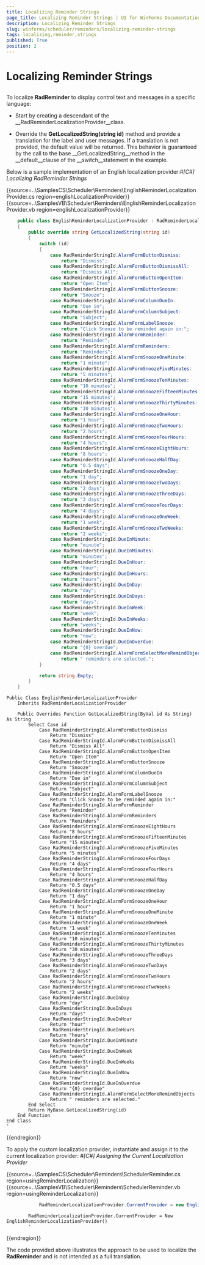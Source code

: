 ```yaml
---
title: Localizing Reminder Strings
page_title: Localizing Reminder Strings | UI for WinForms Documentation
description: Localizing Reminder Strings
slug: winforms/scheduler/reminders/localizing-reminder-strings
tags: localizing,reminder,strings
published: True
position: 2
---
```


# Localizing Reminder Strings



## 

To localize __RadReminder__ to display control text and messages in a specific language:

* Start by creating a descendant of the __RadReminderLocalizationProvider__class.
            

* Override the __GetLocalizedString(string id)__ method and provide a translation for the label and user messages.
              If a translation is not provided, the default value will be returned. This behavior is guaranteed by the call to the base
              __GetLocalizedString__method in the __default__clause of the __switch__statement
              in the example.
            

Below is a sample implementation of an English localization provider:#_[C#] Localizing RadReminder Strings_

	



{{source=..\SamplesCS\Scheduler\Reminders\EnglishReminderLocalizationProvider.cs region=englishLocalizationProvider}} 
{{source=..\SamplesVB\Scheduler\Reminders\EnglishReminderLocalizationProvider.vb region=englishLocalizationProvider}} 

````C#
    public class EnglishReminderLocalizationProvider : RadReminderLocalizationProvider
    {
        public override string GetLocalizedString(string id) 
        {
            switch (id)
            {
                case RadReminderStringId.AlarmFormButtonDismiss:
                    return "Dismiss";
                case RadReminderStringId.AlarmFormButtonDismissAll:
                    return "Dismiss All";
                case RadReminderStringId.AlarmFormButtonOpenItem:
                    return "Open Item";
                case RadReminderStringId.AlarmFormButtonSnooze:
                    return "Snooze";
                case RadReminderStringId.AlarmFormColumnDueIn:
                    return "Due in";
                case RadReminderStringId.AlarmFormColumnSubject:
                    return "Subject";
                case RadReminderStringId.AlarmFormLabelSnooze:
                    return "Click Snooze to be reminded again in:";
                case RadReminderStringId.AlarmFormReminder:
                    return "Reminder";
                case RadReminderStringId.AlarmFormReminders:
                    return "Reminders";
                case RadReminderStringId.AlarmFormSnoozeOneMinute:
                    return "1 minute";
                case RadReminderStringId.AlarmFormSnoozeFiveMinutes:
                    return "5 minutes";
                case RadReminderStringId.AlarmFormSnoozeTenMinutes:
                    return "10 minutes";
                case RadReminderStringId.AlarmFormSnoozeFifteenMinutes:
                    return "15 minutes";
                case RadReminderStringId.AlarmFormSnoozeThirtyMinutes:
                    return "30 minutes";
                case RadReminderStringId.AlarmFormSnoozeOneHour:
                    return "1 hour";
                case RadReminderStringId.AlarmFormSnoozeTwoHours:
                    return "2 hours";
                case RadReminderStringId.AlarmFormSnoozeFourHours:
                    return "4 hours";
                case RadReminderStringId.AlarmFormSnoozeEightHours:
                    return "8 hours";
                case RadReminderStringId.AlarmFormSnoozeHalfDay:
                    return "0.5 days";
                case RadReminderStringId.AlarmFormSnoozeOneDay:
                    return "1 day";
                case RadReminderStringId.AlarmFormSnoozeTwoDays:
                    return "2 days";
                case RadReminderStringId.AlarmFormSnoozeThreeDays:
                    return "3 days";
                case RadReminderStringId.AlarmFormSnoozeFourDays:
                    return "4 days";
                case RadReminderStringId.AlarmFormSnoozeOneWeek:
                    return "1 week";
                case RadReminderStringId.AlarmFormSnoozeTwoWeeks:
                    return "2 weeks";
                case RadReminderStringId.DueInMinute:
                    return "minute";
                case RadReminderStringId.DueInMinutes:
                    return "minutes";
                case RadReminderStringId.DueInHour:
                    return "hour";
                case RadReminderStringId.DueInHours:
                    return "hours";
                case RadReminderStringId.DueInDay:
                    return "day";
                case RadReminderStringId.DueInDays:
                    return "days";
                case RadReminderStringId.DueInWeek:
                    return "week";
                case RadReminderStringId.DueInWeeks:
                    return "weeks";
                case RadReminderStringId.DueInNow:
                    return "now";    
                case RadReminderStringId.DueInOverdue:
                    return "{0} overdue";
                case RadReminderStringId.AlarmFormSelectMoreRemindObjects:
                    return " reminders are selected.";
            }

            return string.Empty;
        }
    }
````
````VB.NET
Public Class EnglishReminderLocalizationProvider
    Inherits RadReminderLocalizationProvider

    Public Overrides Function GetLocalizedString(ByVal id As String) As String
        Select Case id
            Case RadReminderStringId.AlarmFormButtonDismiss
                Return "Dismiss"
            Case RadReminderStringId.AlarmFormButtonDismissAll
                Return "Dismiss All"
            Case RadReminderStringId.AlarmFormButtonOpenItem
                Return "Open Item"
            Case RadReminderStringId.AlarmFormButtonSnooze
                Return "Snooze"
            Case RadReminderStringId.AlarmFormColumnDueIn
                Return "Due in"
            Case RadReminderStringId.AlarmFormColumnSubject
                Return "Subject"
            Case RadReminderStringId.AlarmFormLabelSnooze
                Return "Click Snooze to be reminded again in:"
            Case RadReminderStringId.AlarmFormReminder
                Return "Reminder"
            Case RadReminderStringId.AlarmFormReminders
                Return "Reminders"
            Case RadReminderStringId.AlarmFormSnoozeEightHours
                Return "8 hours"
            Case RadReminderStringId.AlarmFormSnoozeFifteenMinutes
                Return "15 minutes"
            Case RadReminderStringId.AlarmFormSnoozeFiveMinutes
                Return "5 minutes"
            Case RadReminderStringId.AlarmFormSnoozeFourDays
                Return "4 days"
            Case RadReminderStringId.AlarmFormSnoozeFourHours
                Return "4 hours"
            Case RadReminderStringId.AlarmFormSnoozeHalfDay
                Return "0.5 days"
            Case RadReminderStringId.AlarmFormSnoozeOneDay
                Return "1 day"
            Case RadReminderStringId.AlarmFormSnoozeOneHour
                Return "1 hour"
            Case RadReminderStringId.AlarmFormSnoozeOneMinute
                Return "1 minute"
            Case RadReminderStringId.AlarmFormSnoozeOneWeek
                Return "1 week"
            Case RadReminderStringId.AlarmFormSnoozeTenMinutes
                Return "10 minutes"
            Case RadReminderStringId.AlarmFormSnoozeThirtyMinutes
                Return "30 minutes"
            Case RadReminderStringId.AlarmFormSnoozeThreeDays
                Return "3 days"
            Case RadReminderStringId.AlarmFormSnoozeTwoDays
                Return "2 days"
            Case RadReminderStringId.AlarmFormSnoozeTwoHours
                Return "2 hours"
            Case RadReminderStringId.AlarmFormSnoozeTwoWeeks
                Return "2 weeks"
            Case RadReminderStringId.DueInDay
                Return "day"
            Case RadReminderStringId.DueInDays
                Return "days"
            Case RadReminderStringId.DueInHour
                Return "hour"
            Case RadReminderStringId.DueInHours
                Return "hours"
            Case RadReminderStringId.DueInMinute
                Return "minute"
            Case RadReminderStringId.DueInWeek
                Return "week"
            Case RadReminderStringId.DueInWeeks
                Return "weeks"
            Case RadReminderStringId.DueInNow
                Return "now"
            Case RadReminderStringId.DueInOverdue
                Return "{0} overdue"
            Case RadReminderStringId.AlarmFormSelectMoreRemindObjects
                Return " reminders are selected."
        End Select
        Return MyBase.GetLocalizedString(id)
    End Function
End Class
'
````

{{endregion}} 




To apply the custom localization provider, instantiate and assign it to the current localization provider: #_[C#] Assigning the Current Localization Provider_

	



{{source=..\SamplesCS\Scheduler\Reminders\SchedulerReminder.cs region=usingReminderLocalization}} 
{{source=..\SamplesVB\Scheduler\Reminders\SchedulerReminder.vb region=usingReminderLocalization}} 

````C#
            RadReminderLocalizationProvider.CurrentProvider = new EnglishReminderLocalizationProvider();
````
````VB.NET
        RadReminderLocalizationProvider.CurrentProvider = New EnglishReminderLocalizationProvider()
        '
````

{{endregion}} 




The code provided above illustrates the approach to be used to localize the __RadReminder__ and is not intended as a full translation.
        
